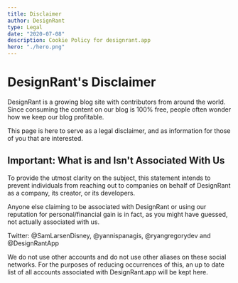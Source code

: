 ```yaml
---
title: Disclaimer
author: DesignRant
type: Legal
date: "2020-07-08"
description: Cookie Policy for designrant.app
hero: "./hero.png"
---
```


# DesignRant's Disclaimer

DesignRant is a growing blog site with contributors from around the world. Since consuming the content on our blog is 100% free, people often wonder how we keep our blog profitable.

This page is here to serve as a legal disclaimer, and as information for those of you that are interested.

## Important: What is and Isn't Associated With Us

To provide the utmost clarity on the subject, this statement intends to prevent individuals from reaching out to companies on behalf of DesignRant as a company, its creator, or its developers.

Anyone else claiming to be associated with DesignRant or using our reputation for personal/financial gain is in fact, as you might have guessed, not actually associated with us.

Twitter: @SamLarsenDisney, @yannispanagis, @ryangregorydev and @DesignRantApp

We do not use other accounts and do not use other aliases on these social networks. For the purposes of reducing occurrences of this, an up to date list of all accounts associated with DesignRant.app will be kept here.
